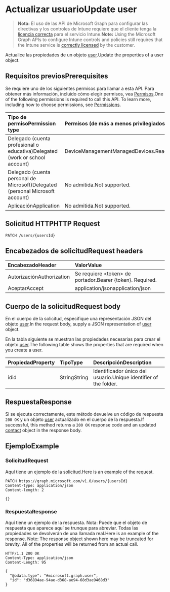 # <a name="update-user"></a><span data-ttu-id="f0984-101">Actualizar usuario</span><span class="sxs-lookup"><span data-stu-id="f0984-101">Update user</span></span>

> <span data-ttu-id="f0984-102">**Nota:** El uso de las API de Microsoft Graph para configurar las directivas y los controles de Intune requiere que el cliente tenga la [licencia correcta](https://go.microsoft.com/fwlink/?linkid=839381) para el servicio Intune.</span><span class="sxs-lookup"><span data-stu-id="f0984-102">**Note:** Using the Microsoft Graph APIs to configure Intune controls and policies still requires that the Intune service is [correctly licensed](https://go.microsoft.com/fwlink/?linkid=839381) by the customer.</span></span>

<span data-ttu-id="f0984-103">Actualice las propiedades de un objeto [user](../resources/intune_devices_user.md).</span><span class="sxs-lookup"><span data-stu-id="f0984-103">Update the properties of a user object.</span></span>
## <a name="prerequisites"></a><span data-ttu-id="f0984-104">Requisitos previos</span><span class="sxs-lookup"><span data-stu-id="f0984-104">Prerequisites</span></span>
<span data-ttu-id="f0984-p101">Se requiere uno de los siguientes permisos para llamar a esta API. Para obtener más información, incluido cómo elegir permisos, vea [Permisos](../../../concepts/permissions_reference.md).</span><span class="sxs-lookup"><span data-stu-id="f0984-p101">One of the following permissions is required to call this API. To learn more, including how to choose permissions, see [Permissions](../../../concepts/permissions_reference.md).</span></span>

|<span data-ttu-id="f0984-107">Tipo de permiso</span><span class="sxs-lookup"><span data-stu-id="f0984-107">Permission type</span></span>|<span data-ttu-id="f0984-108">Permisos (de más a menos privilegiados)</span><span class="sxs-lookup"><span data-stu-id="f0984-108">Permissions (from least to most privileged)</span></span>|
|:---|:---|
|<span data-ttu-id="f0984-109">Delegado (cuenta profesional o educativa)</span><span class="sxs-lookup"><span data-stu-id="f0984-109">Delegated (work or school account)</span></span>|<span data-ttu-id="f0984-110">DeviceManagementManagedDevices.ReadWrite.All</span><span class="sxs-lookup"><span data-stu-id="f0984-110">DeviceManagementManagedDevices.ReadWrite.All</span></span>|
|<span data-ttu-id="f0984-111">Delegado (cuenta personal de Microsoft)</span><span class="sxs-lookup"><span data-stu-id="f0984-111">Delegated (personal Microsoft account)</span></span>|<span data-ttu-id="f0984-112">No admitida.</span><span class="sxs-lookup"><span data-stu-id="f0984-112">Not supported.</span></span>|
|<span data-ttu-id="f0984-113">Aplicación</span><span class="sxs-lookup"><span data-stu-id="f0984-113">Application</span></span>|<span data-ttu-id="f0984-114">No admitida.</span><span class="sxs-lookup"><span data-stu-id="f0984-114">Not supported.</span></span>|

## <a name="http-request"></a><span data-ttu-id="f0984-115">Solicitud HTTP</span><span class="sxs-lookup"><span data-stu-id="f0984-115">HTTP Request</span></span>
<!-- {
  "blockType": "ignored"
}
-->
``` http
PATCH /users/{usersId}
```

## <a name="request-headers"></a><span data-ttu-id="f0984-116">Encabezados de solicitud</span><span class="sxs-lookup"><span data-stu-id="f0984-116">Request headers</span></span>
|<span data-ttu-id="f0984-117">Encabezado</span><span class="sxs-lookup"><span data-stu-id="f0984-117">Header</span></span>|<span data-ttu-id="f0984-118">Valor</span><span class="sxs-lookup"><span data-stu-id="f0984-118">Value</span></span>|
|:---|:---|
|<span data-ttu-id="f0984-119">Autorización</span><span class="sxs-lookup"><span data-stu-id="f0984-119">Authorization</span></span>|<span data-ttu-id="f0984-120">Se requiere &lt;token&gt; de portador.</span><span class="sxs-lookup"><span data-stu-id="f0984-120">Bearer {token}. Required.</span></span>|
|<span data-ttu-id="f0984-121">Aceptar</span><span class="sxs-lookup"><span data-stu-id="f0984-121">Accept</span></span>|<span data-ttu-id="f0984-122">application/json</span><span class="sxs-lookup"><span data-stu-id="f0984-122">application/json</span></span>|

## <a name="request-body"></a><span data-ttu-id="f0984-123">Cuerpo de la solicitud</span><span class="sxs-lookup"><span data-stu-id="f0984-123">Request body</span></span>
<span data-ttu-id="f0984-124">En el cuerpo de la solicitud, especifique una representación JSON del objeto [user](../resources/intune_devices_user.md).</span><span class="sxs-lookup"><span data-stu-id="f0984-124">In the request body, supply a JSON representation of [user](../resources/intune_devices_user.md) object.</span></span>

<span data-ttu-id="f0984-125">En la tabla siguiente se muestran las propiedades necesarias para crear el objeto [user](../resources/intune_devices_user.md).</span><span class="sxs-lookup"><span data-stu-id="f0984-125">The following table shows the properties that are required when you create a user.</span></span>

|<span data-ttu-id="f0984-126">Propiedad</span><span class="sxs-lookup"><span data-stu-id="f0984-126">Property</span></span>|<span data-ttu-id="f0984-127">Tipo</span><span class="sxs-lookup"><span data-stu-id="f0984-127">Type</span></span>|<span data-ttu-id="f0984-128">Descripción</span><span class="sxs-lookup"><span data-stu-id="f0984-128">Description</span></span>|
|:---|:---|:---|
|<span data-ttu-id="f0984-129">id</span><span class="sxs-lookup"><span data-stu-id="f0984-129">id</span></span>|<span data-ttu-id="f0984-130">String</span><span class="sxs-lookup"><span data-stu-id="f0984-130">String</span></span>|<span data-ttu-id="f0984-131">Identificador único del usuario.</span><span class="sxs-lookup"><span data-stu-id="f0984-131">Unique identifier of the folder.</span></span>|



## <a name="response"></a><span data-ttu-id="f0984-132">Respuesta</span><span class="sxs-lookup"><span data-stu-id="f0984-132">Response</span></span>
<span data-ttu-id="f0984-133">Si se ejecuta correctamente, este método devuelve un código de respuesta `200 OK` y un objeto [user](../resources/intune_devices_user.md) actualizado en el cuerpo de la respuesta.</span><span class="sxs-lookup"><span data-stu-id="f0984-133">If successful, this method returns a `200 OK` response code and an updated [contact](../resources/intune_devices_user.md) object in the response body.</span></span>

## <a name="example"></a><span data-ttu-id="f0984-134">Ejemplo</span><span class="sxs-lookup"><span data-stu-id="f0984-134">Example</span></span>
### <a name="request"></a><span data-ttu-id="f0984-135">Solicitud</span><span class="sxs-lookup"><span data-stu-id="f0984-135">Request</span></span>
<span data-ttu-id="f0984-136">Aquí tiene un ejemplo de la solicitud.</span><span class="sxs-lookup"><span data-stu-id="f0984-136">Here is an example of the request.</span></span>
``` http
PATCH https://graph.microsoft.com/v1.0/users/{usersId}
Content-type: application/json
Content-length: 2

{}
```

### <a name="response"></a><span data-ttu-id="f0984-137">Respuesta</span><span class="sxs-lookup"><span data-stu-id="f0984-137">Response</span></span>
<span data-ttu-id="f0984-p102">Aquí tiene un ejemplo de la respuesta. Nota: Puede que el objeto de respuesta que aparece aquí se trunque para abreviar. Todas las propiedades se devolverán de una llamada real.</span><span class="sxs-lookup"><span data-stu-id="f0984-p102">Here is an example of the response. Note: The response object shown here may be truncated for brevity. All of the properties will be returned from an actual call.</span></span>
``` http
HTTP/1.1 200 OK
Content-Type: application/json
Content-Length: 95

{
  "@odata.type": "#microsoft.graph.user",
  "id": "d36894ae-94ae-d368-ae94-68d3ae9468d3"
}
```




